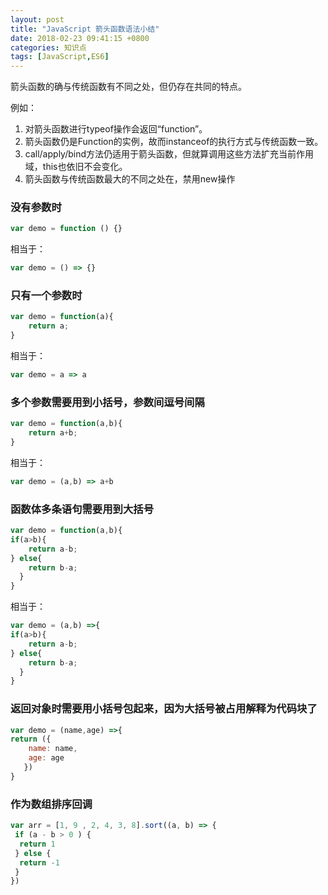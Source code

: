 ```yaml
---
layout: post
title: "JavaScript 箭头函数语法小结"
date: 2018-02-23 09:41:15 +0800
categories: 知识点
tags: [JavaScript,ES6]
---
```


箭头函数的确与传统函数有不同之处，但仍存在共同的特点。

例如：

1. 对箭头函数进行typeof操作会返回“function”。
2. 箭头函数仍是Function的实例，故而instanceof的执行方式与传统函数一致。
3. call/apply/bind方法仍适用于箭头函数，但就算调用这些方法扩充当前作用域，this也依旧不会变化。
4. 箭头函数与传统函数最大的不同之处在，禁用new操作
<!-- more -->

### 没有参数时

```js
var demo = function () {}
```

相当于：

```js
var demo = () => {}
```

### 只有一个参数时

```js
var demo = function(a){   
    return a;
}
```

相当于：

```js
var demo = a => a
```

### 多个参数需要用到小括号，参数间逗号间隔

```js
var demo = function(a,b){
    return a+b;
}
```

相当于：

```js
var demo = (a,b) => a+b
```

### 函数体多条语句需要用到大括号

```js
var demo = function(a,b){
if(a>b){
    return a-b;
} else{
    return b-a;
  }
}
```

相当于：

```js
var demo = (a,b) =>{
if(a>b){
    return a-b;
} else{
    return b-a;
  }
}
```

### 返回对象时需要用小括号包起来，因为大括号被占用解释为代码块了

```js
var demo = (name,age) =>{
return ({
    name: name,
    age: age
   })
}
```

### 作为数组排序回调

```js
var arr = [1, 9 , 2, 4, 3, 8].sort((a, b) => {
 if (a - b > 0 ) {
  return 1
 } else {
  return -1
 }
})
```